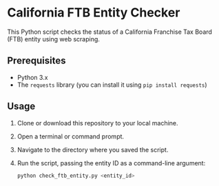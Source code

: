 # California FTB Entity Checker

This Python script checks the status of a California Franchise Tax Board (FTB) entity using web scraping.

## Prerequisites

- Python 3.x
- The `requests` library (you can install it using `pip install requests`)

## Usage

1. Clone or download this repository to your local machine.

2. Open a terminal or command prompt.

3. Navigate to the directory where you saved the script.

4. Run the script, passing the entity ID as a command-line argument:

   ```bash
   python check_ftb_entity.py <entity_id>

